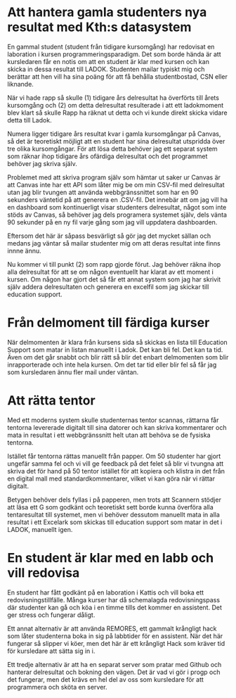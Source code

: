 # Att hantera gamla studenters nya resultat med Kth:s datasystem

En gammal student (student från tidigare kursomgång) har redovisat en laboration i kursen programmeringsparadigm. Det som borde hända är att kursledaren får en notis om att en student är klar med kursen och kan skicka in dessa resultat till LADOK. Studenten mailar typiskt mig och berättar att hen vill ha sina poäng för att få behålla studentbostad, CSN eller liknande.

När vi hade rapp så skulle (1) tidigare års delresultat ha överförts till årets kursomgång och (2) om detta delresultat resulterade i att ett ladokmoment blev klart så skulle Rapp ha räknat ut detta och vi kunde direkt skicka vidare detta till Ladok.

Numera ligger tidigare års resultat kvar i gamla kursomgångar på Canvas, så det är teoretiskt möjligt att en student har sina delresultat utspridda över tre olika kursomgångar. För att lösa detta behöver jag ett separat system som räknar ihop tidigare års ofärdiga delresultat och det programmet behöver jag skriva själv.

Problemet med att skriva program själv som hämtar ut saker ur Canvas är att Canvas inte har ett API som låter mig be om min CSV-fil med delresultat utan jag blir tvungen att använda webbgränssnittet som har en 90 sekunders väntetid på att generera en .CSV-fil. Det innebär att om jag vill ha en dashboard som kontinuerligt visar studenters delresultat, något som inte stöds av Canvas, så behöver jag dels programera systemet själv, dels vänta 90 sekunder på en ny fil varje gång som jag vill uppdatera dashboarden.

Eftersom det här är såpass besvärligt så gör jag det mycket sällan och medans jag väntar så mailar studenter mig om att deras resultat inte finns innne ännu.

Nu kommer vi till punkt (2) som rapp gjorde förut. Jag behöver räkna ihop alla delresultat för att se om någon eventuellt har klarat av ett moment i kursen. Om någon har gjort det så får ett annat system som jag har skrivit själv addera delresultaten och generera en excelfil som jag skickar till education support.

# Från delmoment till färdiga kurser

När delmomenten är klara från kursens sida så skickas en lista till Education Support som matar in listan manuellt i Ladok. Det kan bli fel. Det kan ta tid. Även om det går snabbt och blir rätt så blir det enbart delmomenten som blir inrapporterade och inte hela kursen. Om det tar tid eller blir fel så får jag som kursledaren ännu fler mail under väntan.

# Att rätta tentor

Med ett moderns system skulle studenternas tentor scannas, rättarna får tentorna levererade digitalt till sina datorer och kan skriva kommentarer och mata in resultat i ett webbgränssnitt helt utan att behöva se de fysiska tentorna.

Istället får tentorna rättas manuellt från papper. Om 50 studenter har gjort ungefär samma fel och vi vill ge feedback på det felet så blir vi tvungna att skriva det för hand på 50 tentor istället för att kopiera och klistra in det från en digital mall med standardkommentarer, vilket vi kan göra när vi rättar digitalt.

Betygen behöver dels fyllas i på papperen, men trots att Scannern stödjer att läsa ett G som godkänt och teoretiskt sett borde kunna överföra alla tentaresultat till systemet, men vi behöver dessutom manuellt mata in alla resultat i ett Excelark som skickas till education support som matar in det i LADOK, manuellt igen.

# En student är klar med en labb och vill redovisa

En student har fått godkänt på en laboration i Kattis och vill boka ett redovisningstillfälle. Många kurser har då schemalagda redovisningspass där studenter kan gå och köa i en timme tills det kommer en assistent. Det ger stress och fungerar dåligt.

Ett annat alternativ är att använda REMORES, ett gammalt krångligt hack som låter studenterna boka in sig på labbtider för en assistent. När det här fungerar så slipper vi köer, men det här är ett krångligt Hack som kräver tid för kursledare att sätta sig in i.

Ett tredje alternativ är att ha en separat server som pratar med Github och hanterar delresultat och bokning den vägen. Det är vad vi gör i progp och det fungerar, men det krävs en hel del av oss som kursledare för att programmera och sköta en server.
